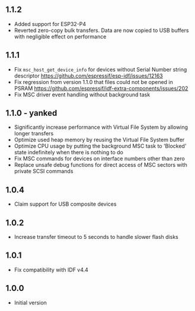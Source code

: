 ## 1.1.2

- Added support for ESP32-P4
- Reverted zero-copy bulk transfers. Data are now copied to USB buffers with negligible effect on performance

## 1.1.1

- Fix `msc_host_get_device_info` for devices without Serial Number string descriptor https://github.com/espressif/esp-idf/issues/12163
- Fix regression from version 1.1.0 that files could not be opened in PSRAM https://github.com/espressif/idf-extra-components/issues/202
- Fix MSC driver event handling without background task

## 1.1.0 - yanked

- Significantly increase performance with Virtual File System by allowing longer transfers
- Optimize used heap memory by reusing the Virtual File System buffer
- Optimize CPU usage by putting the background MSC task to 'Blocked' state indefinitely when there is nothing to do
- Fix MSC commands for devices on interface numbers other than zero
- Replace unsafe debug functions for direct access of MSC sectors with private SCSI commands

## 1.0.4

- Claim support for USB composite devices

## 1.0.2

- Increase transfer timeout to 5 seconds to handle slower flash disks

## 1.0.1

- Fix compatibility with IDF v4.4

## 1.0.0

- Initial version
